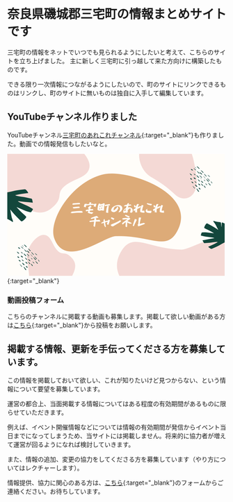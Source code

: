 # 奈良県磯城郡三宅町の情報まとめサイトです

三宅町の情報をネットでいつでも見られるようにしたいと考えて、こちらのサイトを立ち上げました。
主に新しく三宅町に引っ越して来た方向けに構築したものです。

できる限り一次情報につながるようにしたいので、町のサイトにリンクできるものはリンクし、町のサイトに無いものは独自に入手して編集しています。

## YouTubeチャンネル作りました
YouTubeチャンネル[三宅町のあれこれチャンネル](https://www.youtube.com/channel/UCLEYWj6KeXPUT1ggbzy9TcQ){:target="_blank"}も作りました。動画での情報発信もしたいなと。

[![三宅町のあれこれチャンネル](/assets/images/top/YouTube.png)](https://www.youtube.com/channel/UCLEYWj6KeXPUT1ggbzy9TcQ){:target="_blank"}

### 動画投稿フォーム
こちらのチャンネルに掲載する動画も募集します。掲載して欲しい動画がある方は[こちら](https://forms.gle/NyZBkEi7a8T2QSur8){:target="_blank"}から投稿をお願いします。

## 掲載する情報、更新を手伝ってくださる方を募集しています。

この情報を掲載しておいて欲しい、これが知りたいけど見つからない、という情報について要望を募集しています。

運営の都合上、当面掲載する情報についてはある程度の有効期間があるものに限らせていただきます。

例えば、イベント開催情報などについては情報の有効期間が発信からイベント当日までになってしまうため、当サイトには掲載しません。将来的に協力者が増えて運営が回るようになれば検討していきます。

また、情報の追加、変更の協力をしてくださる方を募集しています（やり方についてはレクチャーします）。

情報提供、協力に関心のある方は、[こちら](https://forms.gle/o9tsHJp7yCFotf1b8){:target="_blank"}のフォームからご連絡ください。お待ちしています。
